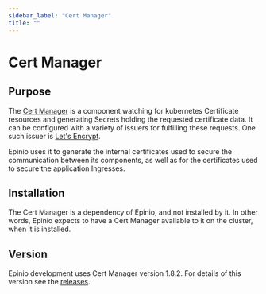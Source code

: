 ```yaml
---
sidebar_label: "Cert Manager"
title: ""
---
```


# Cert Manager

## Purpose

The [Cert Manager](https://cert-manager.io/) is a component watching for kubernetes
Certificate resources and generating Secrets holding the requested certificate data.  It
can be configured with a variety of issuers for fulfilling these requests.  One such
issuer is [Let's Encrypt](https://letsencrypt.org/).

Epinio uses it to generate the internal certificates used to secure the communication
between its components, as well as for the certificates used to secure the application
Ingresses.

## Installation

The Cert Manager is a dependency of Epinio, and not installed by it.  In other words,
Epinio expects to have a Cert Manager available to it on the cluster, when it is
installed.

## Version

Epinio development uses Cert Manager version 1.8.2.  For details of this version see the
[releases](https://cert-manager.io/docs/installation/supported-releases/).
